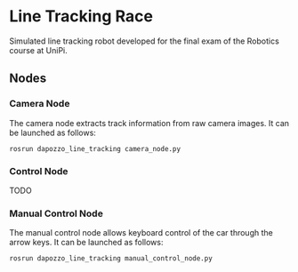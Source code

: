 # Line Tracking Race
Simulated line tracking robot developed for the final exam of the Robotics course at UniPi.

## Nodes

### Camera Node
The camera node extracts track information from raw camera images.
It can be launched as follows:

``` 
rosrun dapozzo_line_tracking camera_node.py
```

### Control Node
TODO

### Manual Control Node
The manual control node allows keyboard control of the car through the arrow keys. It can be launched as follows:

```
rosrun dapozzo_line_tracking manual_control_node.py
```